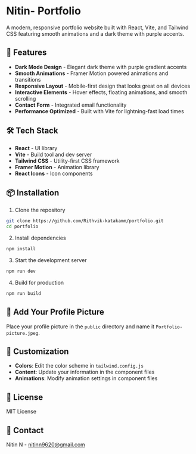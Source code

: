# Nitin- Portfolio

A modern, responsive portfolio website built with React, Vite, and Tailwind CSS featuring smooth animations and a dark theme with purple accents.

## 🚀 Features

- **Dark Mode Design** - Elegant dark theme with purple gradient accents
- **Smooth Animations** - Framer Motion powered animations and transitions
- **Responsive Layout** - Mobile-first design that looks great on all devices
- **Interactive Elements** - Hover effects, floating animations, and smooth scrolling
- **Contact Form** - Integrated email functionality
- **Performance Optimized** - Built with Vite for lightning-fast load times

## 🛠️ Tech Stack

- **React** - UI library
- **Vite** - Build tool and dev server
- **Tailwind CSS** - Utility-first CSS framework
- **Framer Motion** - Animation library
- **React Icons** - Icon components

## 📦 Installation

1. Clone the repository
```bash
git clone https://github.com/Rithvik-katakamm/portfolio.git
cd portfolio
```

2. Install dependencies
```bash
npm install
```

3. Start the development server
```bash
npm run dev
```

4. Build for production
```bash
npm run build
```

## 📸 Add Your Profile Picture

Place your profile picture in the `public` directory and name it `Portfolio-picture.jpeg`.

## 🎨 Customization

- **Colors**: Edit the color scheme in `tailwind.config.js`
- **Content**: Update your information in the component files
- **Animations**: Modify animation settings in component files

## 📝 License

MIT License

## 👤 Contact

Nitin N - [nitinn9620@gmail.com](mailto:itinn9620@gmail.com)
